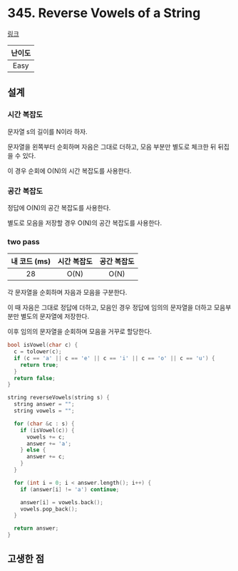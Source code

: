 # 345. Reverse Vowels of a String

[링크](https://leetcode.com/problems/reverse-vowels-of-a-string/description/)

| 난이도 |
| :----: |
|  Easy  |

## 설계

### 시간 복잡도

문자열 s의 길이를 N이라 하자.

문자열을 왼쪽부터 순회하며 자음은 그대로 더하고, 모음 부분만 별도로 체크한 뒤 뒤집을 수 있다.

이 경우 순회에 O(N)의 시간 복잡도를 사용한다.

### 공간 복잡도

정답에 O(N)의 공간 복잡도를 사용한다.

별도로 모음을 저장할 경우 O(N)의 공간 복잡도를 사용한다.

### two pass

| 내 코드 (ms) | 시간 복잡도 | 공간 복잡도 |
| :----------: | :---------: | :---------: |
|      28      |    O(N)     |    O(N)     |

각 문자열을 순회하며 자음과 모음을 구분한다.

이 때 자음은 그대로 정답에 더하고, 모음인 경우 정답에 임의의 문자열을 더하고 모음부분만 별도의 문자열에 저장한다.

이후 임의의 문자열을 순회하며 모음을 거꾸로 할당한다.

```cpp
bool isVowel(char c) {
  c = tolower(c);
  if (c == 'a' || c == 'e' || c == 'i' || c == 'o' || c == 'u') {
    return true;
  }
  return false;
}

string reverseVowels(string s) {
  string answer = "";
  string vowels = "";

  for (char &c : s) {
    if (isVowel(c)) {
      vowels += c;
      answer += 'a';
    } else {
      answer += c;
    }
  }

  for (int i = 0; i < answer.length(); i++) {
    if (answer[i] != 'a') continue;

    answer[i] = vowels.back();
    vowels.pop_back();
  }

  return answer;
}
```

## 고생한 점
